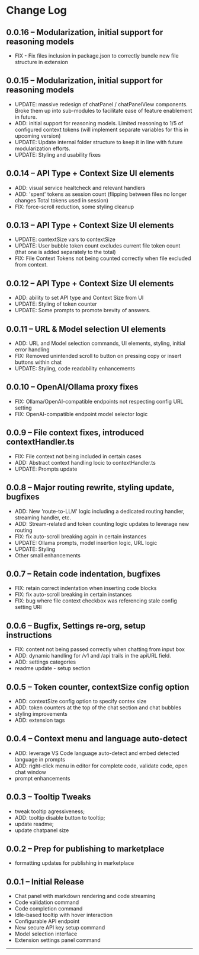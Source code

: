 # Change Log

## 0.0.16 – Modularization, initial support for reasoning models

- FIX - Fix files inclusion in package.json to correctly bundle new file structure in extension

## 0.0.15 – Modularization, initial support for reasoning models

- UPDATE: massive redesign of chatPanel / chatPanelView components. Broke them up into sub-modules to facilitate ease of feature enablement in future.
- ADD: initial support for reasoning models. Limited reasoning to 1/5 of configured context tokens (will implement separate variables for this in upcoming version)
- UPDATE: Update internal folder structure to keep it in line with future modularization efforts.
- UPDATE: Styling and usability fixes

## 0.0.14 – API Type + Context Size UI elements

- ADD: visual service healtcheck and relevant handlers
- ADD: 'spent' tokens as session count (flipping between files no longer changes Total tokens used in session)
- FIX: force-scroll reduction, some styling cleanup

## 0.0.13 – API Type + Context Size UI elements

- UPDATE: contextSize vars to contextSize
- UPDATE: User bubble token count excludes current file token count (that one is added separately to the total)
- FIX: File Context Tokens not being counted correctly when file excluded from context.

## 0.0.12 – API Type + Context Size UI elements

- ADD: ability to set API type and Context Size from UI
- UPDATE: Styling of token counter
- UPDATE: Some prompts to promote brevity of answers.

## 0.0.11 – URL & Model selection UI elements

- ADD: URL and Model selection commands, UI elements, styling, initial error handling
- FIX: Removed unintended scroll to button on pressing copy or insert buttons within chat
- UPDATE: Styling, code readability enhancements

## 0.0.10 – OpenAI/Ollama proxy fixes

- FIX: Ollama/OpenAI-compatible endpoints not respecting config URL setting
- FIX: OpenAI-compatible endpoint model selector logic

## 0.0.9 – File context fixes, introduced contextHandler.ts

- FIX: File context not being included in certain cases
- ADD: Abstract context handling locic to contextHandler.ts
- UPDATE: Prompts update

## 0.0.8 – Major routing rewrite, styling update, bugfixes

- ADD: New 'route-to-LLM' logic including a dedicated routing handler, streaming handler, etc.
- ADD: Stream-related and token counting logic updates to leverage new routing
- FIX: fix auto-scroll breaking again in certain instances
- UPDATE: Ollama prompts, model insertion logic, URL logic
- UPDATE: Styling
- Other small enhancements

## 0.0.7 – Retain code indentation, bugfixes

- FIX: retain correct indentation when inserting code blocks
- FIX: fix auto-scroll breaking in certain instances
- FIX: bug where file context checkbox was referencing stale config setting URI

## 0.0.6 – Bugfix, Settings re-org, setup instructions

- FIX: content not being passed correctly when chatting from input box
- ADD: dynamic handling for /v1 and /api trails in the apiURL field.
- ADD: settings categories
- readme update - setup section

## 0.0.5 – Token counter, contextSize config option

- ADD: contextSize config option to specify contex size
- ADD: token counters at the top of the chat section and chat bubbles
- styling improvements
- ADD: extension tags

## 0.0.4 – Context menu and language auto-detect

- ADD: leverage VS Code language auto-detect and embed detected language in prompts
- ADD: right-click menu in editor for complete code, validate code, open chat window
- prompt enhancements

## 0.0.3 – Tooltip Tweaks

- tweak tooltip agressiveness;
- ADD: tooltip disable button to tooltip;
- update readme;
- update chatpanel size

## 0.0.2 – Prep for publishing to marketplace

- formatting updates for publishing in marketplace

## 0.0.1 – Initial Release

- Chat panel with markdown rendering and code streaming
- Code validation command
- Code completion command
- Idle-based tooltip with hover interaction
- Configurable API endpoint
- New secure API key setup command
- Model selection interface
- Extension settings panel command

---
